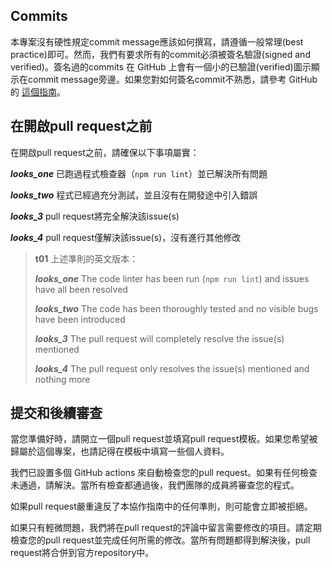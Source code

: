 ## Commits
本專案沒有硬性規定commit message應該如何撰寫，請遵循一般常理(best practice)即可。然而，我們有要求所有的commit必須被簽名驗證(signed and verified)。簽名過的commits 在 GitHub 上會有一個小的已驗證(verified)圖示顯示在commit message旁邊。如果您對如何簽名commit不熟悉，請參考 GitHub 的 [這個指南](https://docs.github.com/en/authentication/managing-commit-signature-verification/signing-commits)。

## 在開啟pull request之前
在開啟pull request之前，請確保以下事項屬實：

***looks_one*** 已跑過程式檢查器（`npm run lint`）並已解決所有問題

***looks_two*** 程式已經過充分測試，並且沒有在開發途中引入錯誤

***looks_3*** pull request將完全解決該issue(s)

***looks_4*** pull request僅解決該issue(s)，沒有進行其他修改

>**t01**
>上述準則的英文版本：
>
>***looks_one*** The code linter has been run (`npm run lint`) and issues have all been resolved
>
>***looks_two*** The code has been thoroughly tested and no visible bugs have been introduced
>
>***looks_3*** The pull request will completely resolve the issue(s) mentioned
>
>***looks_4*** The pull request only resolves the issue(s) mentioned and nothing more

## 提交和後續審查
當您準備好時，請開立一個pull request並填寫pull request模板。如果您希望被歸屬於這個專案，也請記得在模板中填寫一些個人資料。

我們已設置多個 GitHub actions 來自動檢查您的pull request。如果有任何檢查未通過，請解決。當所有檢查都通過後，我們團隊的成員將審查您的程式。

如果pull request嚴重違反了本協作指南中的任何準則，則可能會立即被拒絕。

如果只有輕微問題，我們將在pull request的評論中留言需要修改的項目。請定期檢查您的pull request並完成任何所需的修改。當所有問題都得到解決後，pull request將合併到官方repository中。
